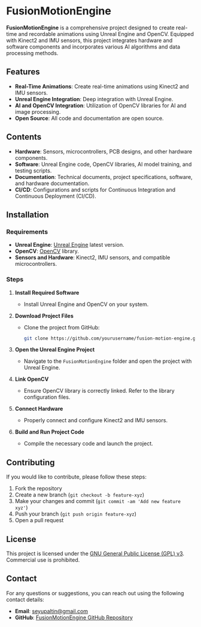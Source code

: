# FusionMotionEngine

**FusionMotionEngine** is a comprehensive project designed to create real-time and recordable animations using Unreal Engine and OpenCV. Equipped with Kinect2 and IMU sensors, this project integrates hardware and software components and incorporates various AI algorithms and data processing methods.

## Features

- **Real-Time Animations**: Create real-time animations using Kinect2 and IMU sensors.
- **Unreal Engine Integration**: Deep integration with Unreal Engine.
- **AI and OpenCV Integration**: Utilization of OpenCV libraries for AI and image processing.
- **Open Source**: All code and documentation are open source.

## Contents

- **Hardware**: Sensors, microcontrollers, PCB designs, and other hardware components.
- **Software**: Unreal Engine code, OpenCV libraries, AI model training, and testing scripts.
- **Documentation**: Technical documents, project specifications, software, and hardware documentation.
- **CI/CD**: Configurations and scripts for Continuous Integration and Continuous Deployment (CI/CD).

## Installation

### Requirements

- **Unreal Engine**: [Unreal Engine](https://www.unrealengine.com) latest version.
- **OpenCV**: [OpenCV](https://opencv.org) library.
- **Sensors and Hardware**: Kinect2, IMU sensors, and compatible microcontrollers.

### Steps

1. **Install Required Software**
   - Install Unreal Engine and OpenCV on your system.

2. **Download Project Files**
   - Clone the project from GitHub:
     ```bash
     git clone https://github.com/yourusername/fusion-motion-engine.git
     ```

3. **Open the Unreal Engine Project**
   - Navigate to the `FusionMotionEngine` folder and open the project with Unreal Engine.

4. **Link OpenCV**
   - Ensure OpenCV library is correctly linked. Refer to the library configuration files.

5. **Connect Hardware**
   - Properly connect and configure Kinect2 and IMU sensors.

6. **Build and Run Project Code**
   - Compile the necessary code and launch the project.

## Contributing

If you would like to contribute, please follow these steps:

1. Fork the repository
2. Create a new branch (`git checkout -b feature-xyz`)
3. Make your changes and commit (`git commit -am 'Add new feature xyz'`)
4. Push your branch (`git push origin feature-xyz`)
5. Open a pull request

## License

This project is licensed under the [GNU General Public License (GPL) v3](https://www.gnu.org/licenses/gpl-3.0.html). Commercial use is prohibited.

## Contact

For any questions or suggestions, you can reach out using the following contact details:

- **Email**: seyupaltin@gmail.com
- **GitHub**: [FusionMotionEngine GitHub Repository](https://github.com/serdaraltin/fusion-motion-engine)
